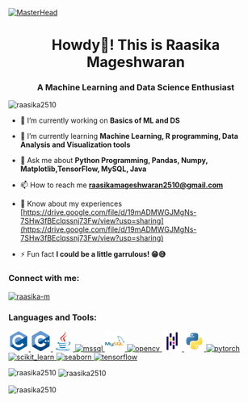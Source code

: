 [![MasterHead](https://media1.giphy.com/headers/GitHub/w8ZJLtJbmuph.gif)](https://rishavchanda.io)
<h1 align="center">Howdy👋! This is Raasika Mageshwaran</h1>
<h3 align="center">A Machine Learning and Data Science Enthusiast</h3>

<p align="left"> <img src="https://komarev.com/ghpvc/?username=raasika2510&label=Profile%20views&color=0e75b6&style=flat" alt="raasika2510" /> </p>

- 🔭 I’m currently working on **Basics of ML and DS**

- 🌱 I’m currently learning **Machine Learning, R programming, Data Analysis and Visualization tools**

- 💬 Ask me about **Python Programming, Pandas, Numpy, Matplotlib,TensorFlow, MySQL, Java**

- 📫 How to reach me **raasikamageshwaran2510@gmail.com**

- 📄 Know about my experiences [https://drive.google.com/file/d/19mADMWGJMgNs-7SHw3fBEclqssnj73Fw/view?usp=sharing](https://drive.google.com/file/d/19mADMWGJMgNs-7SHw3fBEclqssnj73Fw/view?usp=sharing)

- ⚡ Fun fact **I could be a little garrulous! 😁😅**

<h3 align="left">Connect with me:</h3>
<p align="left">
<a href="https://linkedin.com/in/raasika-m" target="blank"><img align="center" src="https://raw.githubusercontent.com/rahuldkjain/github-profile-readme-generator/master/src/images/icons/Social/linked-in-alt.svg" alt="raasika-m" height="30" width="40" /></a>
</p>

<h3 align="left">Languages and Tools:</h3>
<p align="left"> <a href="https://www.cprogramming.com/" target="_blank" rel="noreferrer"> <img src="https://raw.githubusercontent.com/devicons/devicon/master/icons/c/c-original.svg" alt="c" width="40" height="40"/> </a> <a href="https://www.w3schools.com/cpp/" target="_blank" rel="noreferrer"> <img src="https://raw.githubusercontent.com/devicons/devicon/master/icons/cplusplus/cplusplus-original.svg" alt="cplusplus" width="40" height="40"/> </a> <a href="https://www.java.com" target="_blank" rel="noreferrer"> <img src="https://raw.githubusercontent.com/devicons/devicon/master/icons/java/java-original.svg" alt="java" width="40" height="40"/> </a> <a href="https://www.microsoft.com/en-us/sql-server" target="_blank" rel="noreferrer"> <img src="https://www.svgrepo.com/show/303229/microsoft-sql-server-logo.svg" alt="mssql" width="40" height="40"/> </a> <a href="https://www.mysql.com/" target="_blank" rel="noreferrer"> <img src="https://raw.githubusercontent.com/devicons/devicon/master/icons/mysql/mysql-original-wordmark.svg" alt="mysql" width="40" height="40"/> </a> <a href="https://opencv.org/" target="_blank" rel="noreferrer"> <img src="https://www.vectorlogo.zone/logos/opencv/opencv-icon.svg" alt="opencv" width="40" height="40"/> </a> <a href="https://pandas.pydata.org/" target="_blank" rel="noreferrer"> <img src="https://raw.githubusercontent.com/devicons/devicon/2ae2a900d2f041da66e950e4d48052658d850630/icons/pandas/pandas-original.svg" alt="pandas" width="40" height="40"/> </a> <a href="https://www.python.org" target="_blank" rel="noreferrer"> <img src="https://raw.githubusercontent.com/devicons/devicon/master/icons/python/python-original.svg" alt="python" width="40" height="40"/> </a> <a href="https://pytorch.org/" target="_blank" rel="noreferrer"> <img src="https://www.vectorlogo.zone/logos/pytorch/pytorch-icon.svg" alt="pytorch" width="40" height="40"/> </a> <a href="https://scikit-learn.org/" target="_blank" rel="noreferrer"> <img src="https://upload.wikimedia.org/wikipedia/commons/0/05/Scikit_learn_logo_small.svg" alt="scikit_learn" width="40" height="40"/> </a> <a href="https://seaborn.pydata.org/" target="_blank" rel="noreferrer"> <img src="https://seaborn.pydata.org/_images/logo-mark-lightbg.svg" alt="seaborn" width="40" height="40"/> </a> <a href="https://www.tensorflow.org" target="_blank" rel="noreferrer"> <img src="https://www.vectorlogo.zone/logos/tensorflow/tensorflow-icon.svg" alt="tensorflow" width="40" height="40"/> </a> </p>

<p><img align="left" src="https://github-readme-stats.vercel.app/api/top-langs?username=raasika2510&show_icons=true&locale=en&layout=compact" alt="raasika2510" /></p>

<p>&nbsp;<img align="center" src="https://github-readme-stats.vercel.app/api?username=raasika2510&show_icons=true&locale=en" alt="raasika2510" /></p>

<p><img align="center" src="https://github-readme-streak-stats.herokuapp.com/?user=raasika2510&" alt="raasika2510" /></p>

